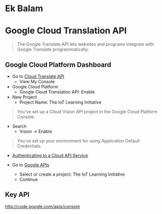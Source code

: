 # Ek Balam

# Google Cloud Translation API

> The Google Translate API lets websites and programs integrate with Google Translate programmatically.

## Google Cloud Platform Dashboard

- Go to [Cloud Translate API](https://cloud.google.com/translate/)
  - View My Console
- Google Cloud Platform
  - Google Cloud Translation API: Enable
- New Project
  - Project Name: The IoT Learning Initiative

> You've set up a Cloud Vision API project in the Google Cloud Platform Console.

- Search
  - Vision -> Enable

> You've set up your environment for using Application Default Credentials.

- [Authenticating to a Cloud API Service](https://cloud.google.com/vision/docs/auth-template/cloud-api-auth#set_up_an_api_key)

- Go to [Google APIs](https://console.developers.google.com/projectselector/apis/credentials)
  - Select or create a project: The IoT Learning Initiative
  - Continue

## Key API

http://code.google.com/apis/console

